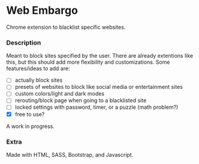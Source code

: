 # Web Embargo

Chrome extension to blacklist specific websites.

### Description
Meant to block sites specified by the user. There are already extentions like this, but this should add more flexibility and customizations. Some features/ideas to add are:

- [ ] actually block sites
- [ ] presets of websites to block like social media or entertainment sites
- [ ] custom colors/light and dark modes
- [ ] rerouting/block page when going to a blacklisted site
- [ ] locked settings with password, timer, or a puzzle (math problem?)
- [x] free to use?

A work in progress.

### Extra
Made with HTML, SASS, Bootstrap, and Javascript.
<!-- [Palette Theme](https://coolors.co/344966-adf3ff-f6f3f6-af4667-cc8fa9-e9d7ea-f4dae0-ffdcd6) -->